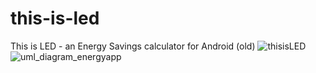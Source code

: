 # this-is-led
This is LED - an Energy Savings calculator for Android (old)
![thisisLED](https://user-images.githubusercontent.com/104085258/165126777-6b135961-797a-47e8-b9c1-a0c9a60e0e54.png)
![uml_diagram_energyapp](https://user-images.githubusercontent.com/104085258/165126839-8ec42ad8-5da5-45f9-b540-c25be9438d0b.png)
